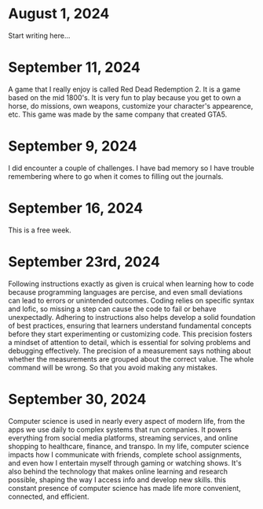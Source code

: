 # August 1, 2024
Start writing here...

# September 11, 2024
A game that I really enjoy is called Red Dead Redemption 2. It is a game based on the mid 1800's. It is very fun to play because you get to own a horse, do missions, own weapons, customize your character's appearence, etc. This game was made by the same company that created GTA5. 

# September 9, 2024
I did encounter a couple of challenges. I have bad memory so I have trouble remembering where to go when it comes to filling out the journals.

# September 16, 2024
This is a free week.

# September 23rd, 2024
Following instructions exactly as given is cruical when learning how to code because programming languages are percise, and even small deviations can lead to errors or unintended outcomes. Coding relies on specific syntax and lofic, so missing a step can cause the code to fail or behave unexpectadly. Adhering to instructions also helps develop a solid foundation of best practices, ensuring that learners understand fundamental concepts before they start experimenting or customizing code. This precision fosters a mindset of attention to detail, which is essential for solving problems and debugging effectively.
 The precision of a measurement says nothing about whether the measurements are grouped about the correct value.
 The whole command will be wrong.
 So that you avoid making any mistakes.

 # September 30, 2024
 Computer science is used in nearly every aspect of modern life, from the apps we use daily to complex systems that run companies. It powers everything from social media platforms, streaming services, and online shopping to healthcare, finance, and transpo. In my life, computer science impacts how I communicate with friends, complete school assignments, and even how I entertain myself through gaming or watching shows. It's also behind the technology that makes online learning and research possible, shaping the way I access info and develop new skills. this constant presence of computer science has made life more convenient, connected, and efficient.
 
